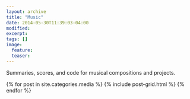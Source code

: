 ```yaml
---
layout: archive
title: "Music"
date: 2014-05-30T11:39:03-04:00
modified:
excerpt: 
tags: []
image:
  feature:
  teaser:
---
```


Summaries, scores, and code for musical compositions and projects.

<div class="tiles">
{% for post in site.categories.media %}
  {% include post-grid.html %}
{% endfor %}
</div><!-- /.tiles -->
